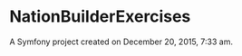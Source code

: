 NationBuilderExercises
======================

A Symfony project created on December 20, 2015, 7:33 am.
